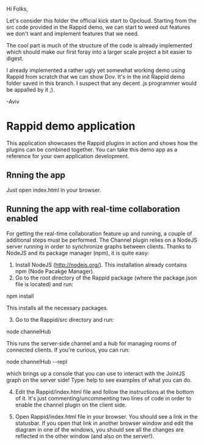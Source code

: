 Hi Folks,

Let's consider this folder the official kick start to Opcloud. Starting from the src code provided in
the Rappid demo, we can start to weed out features we don't want and implement features that we need.

The cool part is much of the structure of the code is already implemented which should make our first
foray into a larger scale project a bit easier to digest.

I already implemented a rather ugly yet somewhat working demo using Rappid from scratch that we can
show Dov. It's in the init Rappid demo folder saved in this branch. I suspect that any decent .js
programmer would be appalled by it ;).

-Aviv

Rappid demo application
========================

This application showcases the Rappid plugins in action and shows how the plugins
can be combined together. You can take this demo app as a reference for your own application
development.

Rnning the app
--------------

Just open index.html in your browser.


Running the app with real-time collaboration enabled
-----------------------------------------------------

For getting the real-time collaboration feature up and running, a couple of additional steps
must be performed. The Channel plugin relies on a NodeJS server running in order to
synchronize graphs between clients. Thanks to NodeJS and its package manager (npm), it is quite easy:

1. Install NodeJS (http://nodejs.org/). This installation already contains npm (Node Pacakge Manager).
2. Go to the root directory of the Rappid package (where the package.json file is located) and run:

npm install

This installs all the necessary packages.

3. Go to the Rappid/src directory and run:

node channelHub

This runs the server-side channel and a hub for managing rooms of connected clients.
If you're curious, you can run:

node channelHub --repl

which brings up a console that you can use to interact with the JointJS graph on the server side!
Type: help <RET> to see examples of what you can do.

4. Edit the Rappid/index.html file and follow the instructions at the bottom of it. It's just
commenting/uncommenting two lines of code in order to enable the channel plugin on the client side.

5. Open Rappid/index.html file in your browser. You should see a link in the statusbar. If you open
that link in another browser window and edit the diagram in one of the windows, you should see
all the changes are reflected in the other window (and also on the server!).
